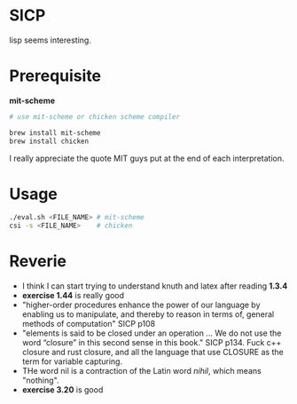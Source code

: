 # SICP

lisp seems interesting.

# Prerequisite

**mit-scheme**
```bash
# use mit-scheme or chicken scheme compiler

brew install mit-scheme
brew install chicken 
```

I really appreciate the quote MIT guys put at the end of each interpretation.

# Usage 

```bash
./eval.sh <FILE_NAME> # mit-scheme
csi -s <FILE_NAME>    # chicken 
```

# Reverie
- I think I can start trying to understand knuth and latex after reading **1.3.4**
- **exercise 1.44** is really good
- "higher-order procedures enhance the power of our language by enabling us to manipulate, and thereby to reason in terms of, general methods of computation" SICP p108
- "elements is said to be closed under an operation ... We do not use the word “closure” in this second sense in this book." SICP p134. Fuck c++ closure and rust closure, and all the language that use CLOSURE as the term for variable capturing.
- THe word nil is a contraction of the Latin word *nihil*, which means "nothing".
- **exercise 3.20** is good
